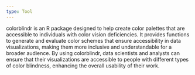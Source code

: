 ```yaml
---
type: Tool
---
```


colorblindr is an R package designed to help create color palettes that are accessible to individuals with color vision deficiencies. It provides functions to generate and evaluate color schemes that ensure accessibility in data visualizations, making them more inclusive and understandable for a broader audience. By using colorblindr, data scientists and analysts can ensure that their visualizations are accessible to people with different types of color blindness, enhancing the overall usability of their work.